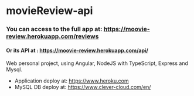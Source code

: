 # movieReview-api

### You can access to the full app at: https://moovie-review.herokuapp.com/reviews
#### Or its API at : https://moovie-review.herokuapp.com/api/

Web personal project, using Angular, NodeJS with TypeScript, Express and Mysql.
- Application deploy at:  https://www.heroku.com
- MySQL DB deploy at: https://www.clever-cloud.com/en/
